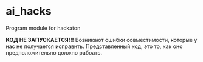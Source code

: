 # ai_hacks
Program module for hackaton

**КОД НЕ ЗАПУСКАЕТСЯ!!!** Возникают ошибки совместимости, которые у нас не получается исправить. Представленный код, это то, как оно предположительно должно рабоать.
